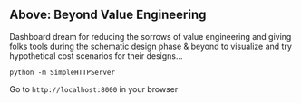 Above: Beyond Value Engineering
---

Dashboard dream for reducing the sorrows of value engineering and giving folks tools during the schematic design phase & beyond to visualize and try hypothetical cost scenarios for their designs...



```
python -m SimpleHTTPServer
```

Go to `http://localhost:8000` in your browser